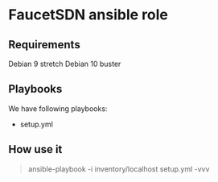 FaucetSDN ansible role
======================




Requirements
------------

Debian 9 stretch
Debian 10 buster




Playbooks
---------
We have following playbooks:
* setup.yml


How use it
----------

> ansible-playbook -i inventory/localhost setup.yml -vvv

